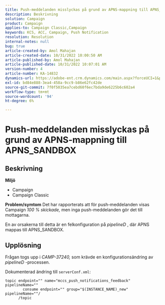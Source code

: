 ```yaml
---
title: Push-meddelanden misslyckas på grund av APNS-mappning till APNS_SANDBOX
description: Beskrivning
solution: Campaign
product: Campaign
applies-to: Campaign Classic,Campaign
keywords: KCS, ACC, Campaign, Push Notification
resolution: Resolution
internal-notes: null
bug: true
article-created-by: Amol Mahajan
article-created-date: 10/31/2022 10:00:50 AM
article-published-by: Amol Mahajan
article-published-date: 10/31/2022 10:07:01 AM
version-number: 4
article-number: KA-14832
dynamics-url: https://adobe-ent.crm.dynamics.com/main.aspx?forceUCI=1&pagetype=entityrecord&etn=knowledgearticle&id=858fafe5-0259-ed11-9561-6045bd006079
exl-id: bd84e888-3ea4-458a-9cc9-b86e62fc42de
source-git-commit: 7f0f5035ea7cebd60f6ec7bda9de6225b6c602a4
workflow-type: tm+mt
source-wordcount: '94'
ht-degree: 6%

---
```


# Push-meddelanden misslyckas på grund av APNS-mappning till APNS_SANDBOX

## Beskrivning

<b>Miljö</b>
- Campaign
- Campaign Classic



<b>Problem/symtom</b>
Det har rapporterats att för push-meddelanden visas Campaign *100 % skickade,* men inga push-meddelanden gör det till mottagarna.

En av orsakerna till detta är en felkonfiguration på *pipelineD* , där APNS mappas till APNS_SANDBOX.


## Upplösning


Frågan togs upp i *CAMP-37240,* som krävde en konfigurationsändring av *pipelineD* -processen.

Dokumenterad ändring till `serverConf.xml`:


```
topic endpoint="" name="mccs_push_notifications_feedback" pipelineName=""
        consume endpoint="" group="$(INSTANCE_NAME)_new" pipelineName=""/
      /topic
```
